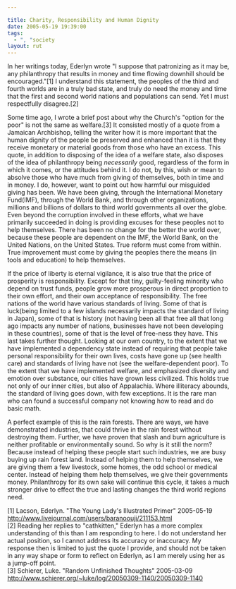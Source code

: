 ```yaml
---

title: Charity, Responsibility and Human Dignity
date: 2005-05-19 19:39:00
tags:
  - ", "society
layout: rut
---
```


<p>In her writings today, Ederlyn wrote "I suppose that patronizing as it may be, any philanthropy that results in money and time flowing downhill should be encouraged."[1] I understand this statement, the peoples of the third and fourth worlds are in a truly bad state, and truly do need the money and time that the first and second world nations and populations can send.  Yet I must respectfully disagree.[2]</p>

<p>Some time ago, I wrote a brief post about why the Church's "option for the poor" is not the same as welfare.[3] It consisted mostly of a quote from a Jamaican Archbishop, telling the writer how it is more important that the human dignity of the people be preserved and enhanced than it is that they receive monetary or material goods from those who have an excess.  This quote, in addition to disposing of the idea of a welfare state, also disposes of the idea of philanthropy being <em>necessarily</em> good, regardless of the form in which it comes, or the attitudes behind it.  I do not, by this, wish or mean to absolve those who have much from giving of  themselves, both in time and in money. I do, however, want to point out how harmful our misguided giving has been.  We have been giving, through the International Monetary Fund(IMF), through the World Bank, and  through other organizations, millions and billions of dollars to third world governments all over the globe.  Even beyond the corruption involved in these efforts, what we have primarily succeeded in doing is providing excuses for these peoples not to help themselves.  There has been no change for the better the world over, because these people are dependent on the IMF, the World Bank, on the United Nations, on the United States.  True reform must come from within.  True improvement must come by giving the peoples there the means (in tools and education) to help themselves.</p>

<p>If the price of liberty is eternal vigilance, it is also true that the price of prosperity is responsibility.  Except for that tiny, guilty-feeling minority who depend on trust funds, people grow more prosperous in direct proportion to their own effort, and their own acceptance of responsibility.  The free nations of the world have various standards of living.  Some of that is luck(being limited to a few islands necessarily impacts the standard of living in Japan), some of that is history (not having been all that free all that long ago impacts any number of nations, businesses have not been developing in these countries), some of that is the level of free-ness they have.  This last takes further thought.  Looking at our own country, to the extent that we have implemented a dependency state instead of requiring that people take personal responsibility for their own lives, costs have gone up (see health care) and standards of living have not (see the welfare-dependent poor).  To the extent that we have implemented welfare, and emphasized diversity and emotion over substance, our cities have grown less civilized.  This holds true not only of our inner cities, but also of Appalachia.  Where illiteracy abounds, the standard of living goes down, with few exceptions.  It is the rare man who can found a successful company not knowing how to read and do basic math.</p>

<p>A perfect example of this is the rain forests.  There are ways, we have demonstrated industries, that could thrive in the rain forest without destroying them.  Further, we have proven that slash and burn agriculture is neither profitable or environmentally sound.  So why is it still the norm?  Because instead of helping these people start such industries, we are busy buying up rain forest land. Instead of helping them to help themselves, we are giving them a few livestock, some homes, the odd school or medical center.  Instead of helping them help  themselves, we give their governments money.  Philanthropy for its own sake will continue this cycle, it takes a much stronger drive to effect the true and lasting changes the third world regions need.</p>

[1] Lacson, Ederlyn. "The Young Lady's Illustrated Primer" 2005-05-19  http://www.livejournal.com/users/baranoouji/211153.html <br  />
[2] Reading her replies to "cathkitten," Ederlyn has a more complex understanding of this than I am responding to here.  I do not understand her actual position, so I cannot address its accuracy or inaccuracy.  My response then is limited to just the quote I provide, and should not be taken in any way shape or form to reflect on Ederlyn, as I am merely using her as a jump-off point.<br  /> [3] Schierer, Luke.  "Random Unfinished Thoughts"  2005-03-09 http://www.schierer.org/~luke/log/20050309-1140/20050309-1140

